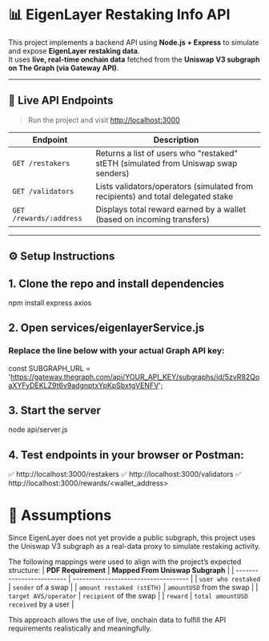 # 📊 EigenLayer Restaking Info API

This project implements a backend API using **Node.js + Express** to simulate and expose **EigenLayer restaking data**.  
It uses **live, real-time onchain data** fetched from the **Uniswap V3 subgraph on The Graph (via Gateway API)**.

---

## 🔗 Live API Endpoints

> Run the project and visit [http://localhost:3000](http://localhost:3000)

| Endpoint | Description |
|----------|-------------|
| `GET /restakers` | Returns a list of users who "restaked" stETH (simulated from Uniswap swap senders) |
| `GET /validators` | Lists validators/operators (simulated from recipients) and total delegated stake |
| `GET /rewards/:address` | Displays total reward earned by a wallet (based on incoming transfers) |

---

## ⚙️ Setup Instructions

## 1. Clone the repo and install dependencies
npm install express axios

## 2. Open services/eigenlayerService.js
###    Replace the line below with your actual Graph API key:
const SUBGRAPH_URL = 'https://gateway.thegraph.com/api/YOUR_API_KEY/subgraphs/id/5zvR82QoaXYFyDEKLZ9t6v9adgnptxYpKpSbxtgVENFV';

## 3. Start the server
node api/server.js

## 4. Test endpoints in your browser or Postman:
  ✅ http://localhost:3000/restakers
  ✅ http://localhost:3000/validators
  ✅ http://localhost:3000/rewards/<wallet_address>

# 🧠 Assumptions

Since EigenLayer does not yet provide a public subgraph, this project uses the Uniswap V3 subgraph as a real-data proxy to simulate restaking activity.

The following mappings were used to align with the project’s expected structure:
| **PDF Requirement**       | **Mapped From Uniswap Subgraph**     |
| ------------------------- | ------------------------------------ |
| `user who restaked`       | `sender` of a swap                   |
| `amount restaked (stETH)` | `amountUSD` from the swap            |
| `target AVS/operator`     | `recipient` of the swap              |
| `reward`                  | `total amountUSD received` by a user |

This approach allows the use of live, onchain data to fulfill the API requirements realistically and meaningfully.



